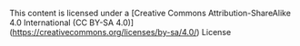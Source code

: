 This content is licensed under a [Creative Commons Attribution-ShareAlike 4.0 International (CC BY-SA 4.0)] (https://creativecommons.org/licenses/by-sa/4.0/) License

